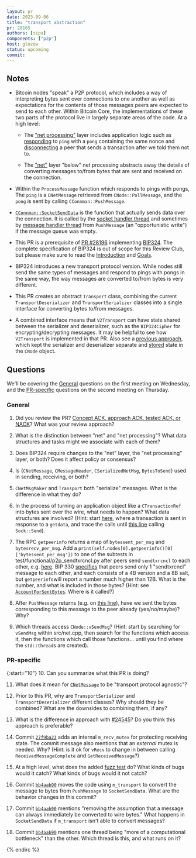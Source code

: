 ```yaml
---
layout: pr
date: 2023-09-06
title: "transport abstraction"
pr: 28165
authors: [sipa]
components: ["p2p"]
host: glozow
status: upcoming
commit:
---
```


## Notes

- Bitcoin nodes "speak" a P2P protocol, which includes a way of interpreting bytes sent over
  connections to one another as well as expectations for the contents of those messages peers are expected to send to each
  other. Within Bitcoin Core, the implementations of these two parts of the protocol live in largely
separate areas of the code. At a high level:

    - The ["net processing"](https://github.com/bitcoin/bitcoin/blob/083316c4fe20819fbe627c5d21f1a627e10af329/src/net_processing.h) layer includes application logic such as
      [responding](https://github.com/bitcoin/bitcoin/blob/083316c4fe20819fbe627c5d21f1a627e10af329/src/net_processing.cpp#L4677-L4694)
    to `ping` with a `pong` containing the same nonce and
[disconnecting](https://github.com/bitcoin/bitcoin/blob/083316c4fe20819fbe627c5d21f1a627e10af329/src/net_processing.cpp#L4074-L4077)
a peer that sends a transaction after we told them not to.

    - The ["net"](https://github.com/bitcoin/bitcoin/blob/083316c4fe20819fbe627c5d21f1a627e10af329/src/net.h) layer "below" net processing abstracts away the details of converting
      messages to/from bytes that are sent and received on the connection.

- Within the `ProcessMessage` function which responds to pings with pongs, The `ping` is a
  `CNetMessage` retrieved from `CNode::PollMessage`, and the `pong` is sent by calling
  `CConnman::PushMessage`.

- [`CConnman::SocketSendData`](https://github.com/bitcoin/bitcoin/blob/master/src/net.cpp#L836) is
  the function that actually sends data over the connection. It is called by the [socket handler
thread](https://github.com/bitcoin/bitcoin/blob/083316c4fe20819fbe627c5d21f1a627e10af329/src/net.cpp#L2416)
and sometimes by [message handler
thread](https://github.com/bitcoin/bitcoin/blob/083316c4fe20819fbe627c5d21f1a627e10af329/src/net.cpp#L2441)
from `PushMessage` (an "opportunistic write") if the message queue was empty.

- This PR is a prerequisite of [PR #28196](https://github.com/bitcoin/bitcoin/pull/28196)
  implementing [BIP324](https://github.com/bitcoin/bips/blob/master/bip-0324.mediawiki). The complete specification of BIP324 is out of scope for this Review Club, but please make sure to read the [Introduction](https://github.com/bitcoin/bips/blob/master/bip-0324.mediawiki#user-content-Introduction) and [Goals](https://github.com/bitcoin/bips/blob/master/bip-0324.mediawiki#user-content-Goals).
 
- BIP324 introduces a new transport protocol version. While nodes still send the same types of messages and respond to pings with pongs in the same way, the way messages are converted to/from bytes is very different.

- This PR creates an abstract `Transport` class, combining the current `TransportDeserializer` and
  `TransportSerializer` classes into a single interface for converting bytes to/from messages.

- A combined interface means that `V2Transport` can have state shared between the
serializer and deserializer, such as the `BIP324Cipher` for encrypting/decrypting messages. It may
be helpful to see how `V2Transport` is implemented in that PR.  Also see a [previous
approach](https://github.com/bitcoin/bitcoin/pull/24545), which kept the serializer and deserializer
separate and
[stored](https://github.com/bitcoin/bitcoin/pull/24545/files#diff-422879cc8bfac56d4380c865f381b58afeb344bc355bbc7f47c581e4491b6b4bR551)
state in the `CNode` object.

## Questions

We'll be covering the [General](#general) questions on the first meeting on Wednesday, and the [PR-specific](#pr-specific) questions on the second meeting on Thursday.

### General

1. Did you review the PR? [Concept ACK, approach ACK, tested ACK, or NACK](https://github.com/bitcoin/bitcoin/blob/master/CONTRIBUTING.md#peer-review)? What was your review approach?

2. What is the distinction between "net" and "net processing"? What data structures and tasks might
   we associate with each of them?

3. Does BIP324 require changes to the "net" layer, the "net processing" layer, or both? Does it affect policy or consensus?

4. Is {`CNetMessage`, `CMessageHeader`, `CSerializedNetMsg`, `BytesToSend`} used in sending, receiving, or both?

5. `CNetMsgMaker` and `Transport` both "serialize" messages. What is the difference in what they do?

6. In the process of turning an application object like a `CTransactionRef` into bytes sent over the
   wire, what needs to happen? What data structures are involved? (Hint: start
[here](https://github.com/bitcoin/bitcoin/blob/ab42b2ebdbf61225e636e4c00068fd29b2790d41/src/net_processing.cpp#L2334-L2335),
where a transaction is sent in response to a `getdata`, and trace the calls until [this
line](https://github.com/bitcoin/bitcoin/blob/ab42b2ebdbf61225e636e4c00068fd29b2790d41/src/net.cpp#L949)
calling `Sock::Send`).

7. The RPC `getpeerinfo` returns a map of `bytessent_per_msg` and `bytesrecv_per_msg`. Add a
`print(self.nodes[0].getpeerinfo()[0]['bytessent_per_msg'])` to one of the subtests in test/functional/p2p_sendtxrcncl.py after peers send `sendtxrcncl` to each other, e.g. [here](https://github.com/bitcoin/bitcoin/blob/ab42b2ebdbf61225e636e4c00068fd29b2790d41/test/functional/p2p_sendtxrcncl.py#L75). BIP 330 [specifies](https://github.com/bitcoin/bips/blob/master/bip-0330.mediawiki#user-content-sendtxrcncl) that peers send only 1 "sendtxrcncl" message to each other, and each consists of a 4B version and a 8B salt, but `getpeerinfo`will report a number much higher than 12B. What is the number, and what is included in those bytes?
   (Hint: see
[`AccountForSentBytes`](https://github.com/bitcoin/bitcoin/blob/ab42b2ebdbf61225e636e4c00068fd29b2790d41/src/net.h#L514). Where is it called?)

8. After `PushMessage` returns (e.g. on [this
   line](https://github.com/bitcoin/bitcoin/blob/ab42b2ebdbf61225e636e4c00068fd29b2790d41/src/net_processing.cpp#L5864)),
have we sent the bytes corresponding to this message to the peer already (yes/no/maybe)? Why?

9. Which threads access `CNode::vSendMsg`? (Hint: start by searching for `vSendMsg` within
   src/net.cpp, then search for the functions which access it, then the functions which call those
functions... until you find where the `std::thread`s are created).

### PR-specific

{:start="10"}
10. Can you summarize what this PR is doing?

11. What does it mean for
   [`CNetMessage`](https://github.com/bitcoin/bitcoin/blob/ab42b2ebdbf61225e636e4c00068fd29b2790d41/src/net.h#L231-L257)
to be "transport protocol agnostic"?

12. Prior to this PR, why are `TransportSerializer` and `TransportDeserializer` different classes?
   Why should they be combined? What are the downsides to combining them, if any?

13. What is the difference in approach with [#24545](https://github.com/bitcoin/bitcoin/pull/24545)? Do you think this approach is preferable?

14. Commit [`27f9ba23`](https://github.com/bitcoin/bitcoin/pull/28165/commits/27f9ba23efe82531a465c5e63bf7dc62b6a3a8db)
adds an internal `m_recv_mutex` for protecting receiving state. The commit message also mentions
that an *external* mutex is needed. Why? (Hint: is it ok for `vRecv` to change in between calling
`ReceivedMessageComplete` and `GetReceivedMessage`?)

15. At a high level, what does the added [fuzz test](https://github.com/bitcoin/bitcoin/pull/28165/commits/009ff8d65058430d614c9a0e0e6ae931b7255c37) do? What kinds of bugs would it catch? What kinds of bugs would it not catch?

16. Commit
   [`bb4aab90`](https://github.com/bitcoin/bitcoin/pull/28165/commits/bb4aab90fd046f2fff61e082a0c0d01c5ee31297)
moves the code using `m_transport` to convert the message to bytes from `PushMessage` to
`SocketSendData`. What are the behavior changes in this commit?

17. Commit
   [`bb4aab90`](https://github.com/bitcoin/bitcoin/pull/28165/commits/bb4aab90fd046f2fff61e082a0c0d01c5ee31297) mentions "removing the assumption that a message can always immediately be converted to wire bytes." What happens in `SocketSendData` if `m_transport` isn't able to convert messages?

18. Commit [`bb4aab90`](https://github.com/bitcoin/bitcoin/pull/28165/commits/bb4aab90fd046f2fff61e082a0c0d01c5ee31297) mentions one thread being "more of a computational bottleneck" than the other. Which thread is this, and what runs on it?

<!-- TODO: After a meeting, uncomment and add meeting log between the irc tags.
## Meeting Log

### Meeting 1

{% irc %}
-->
<!-- TODO: For additional meetings, add the logs to the same irc block. This ensures line numbers keep increasing, avoiding hyperlink conflicts for identical line numbers across meetings.
### Meeting 2

-->
{% endirc %}
